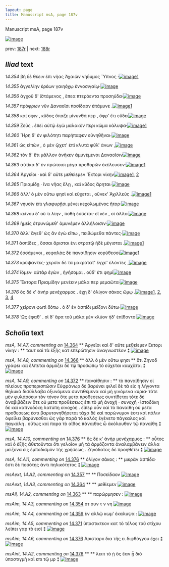 ```yaml
---
layout: page
title: Manuscript msA, page 187v
---
```


Manuscript msA, page 187v

[![image](http://www.homermultitext.org/iipsrv?OBJ=IIP,1.0&FIF=/project/homer/pyramidal/deepzoom/hmt/vaimg/2017a/VA187VN_0689.tif&WID=100&CVT=JPEG)](http://www.homermultitext.org/ict2/?urn=urn:cite2:hmt:vaimg.2017a:VA187VN_0689)

prev:  [187r](../187r/) | next:  [188r](../188r/)

## *Iliad* text

*14.354* <a id="14.354"/> βῆ δὲ θέειν ἐπι νῆας Ἀχαιῶν νήδυμος Ὕπνος ·[![image](http://www.homermultitext.org/iipsrv?OBJ=IIP,1.0&FIF=/project/homer/pyramidal/deepzoom/hmt/vaimg/2017a/VA187VN_0689.tif&RGN=0.45,0.2344,0.393,0.0285&WID=1000&CVT=JPEG)](http://www.homermultitext.org/ict2/?urn=urn:cite2:hmt:vaimg.2017a:VA187VN_0689@0.45,0.2344,0.393,0.0285)[1](#msAim_14.A3)

*14.355* <a id="14.355"/> ἀγγελίην ἐρέων γαιηόχῳ ἐννοσιγαίῳ·[![image](http://www.homermultitext.org/iipsrv?OBJ=IIP,1.0&FIF=/project/homer/pyramidal/deepzoom/hmt/vaimg/2017a/VA187VN_0689.tif&RGN=0.45,0.2585,0.377,0.024&WID=1000&CVT=JPEG)](http://www.homermultitext.org/ict2/?urn=urn:cite2:hmt:vaimg.2017a:VA187VN_0689@0.45,0.2585,0.377,0.024)

*14.356* <a id="14.356"/> ἀγχοῦ δ' ἱ̈στάμενος , ἔπεα πτερόεντα προσηύδα·[![image](http://www.homermultitext.org/iipsrv?OBJ=IIP,1.0&FIF=/project/homer/pyramidal/deepzoom/hmt/vaimg/2017a/VA187VN_0689.tif&RGN=0.45,0.2772,0.429,0.0263&WID=1000&CVT=JPEG)](http://www.homermultitext.org/ict2/?urn=urn:cite2:hmt:vaimg.2017a:VA187VN_0689@0.45,0.2772,0.429,0.0263)

*14.357* <a id="14.357"/> πρόφρων νῦν Δαναοῖσι ποσίδαον ἐπάμυνε .[![image](http://www.homermultitext.org/iipsrv?OBJ=IIP,1.0&FIF=/project/homer/pyramidal/deepzoom/hmt/vaimg/2017a/VA187VN_0689.tif&RGN=0.445,0.299,0.407,0.0233&WID=1000&CVT=JPEG)](http://www.homermultitext.org/ict2/?urn=urn:cite2:hmt:vaimg.2017a:VA187VN_0689@0.445,0.299,0.407,0.0233)[1](#msAext_14.A2)

*14.358* <a id="14.358"/> καί σφιν , κῦδος ὄπαζε μίνυνθά περ , ὄφρ' ἔτι εὕδει[![image](http://www.homermultitext.org/iipsrv?OBJ=IIP,1.0&FIF=/project/homer/pyramidal/deepzoom/hmt/vaimg/2017a/VA187VN_0689.tif&RGN=0.455,0.3163,0.427,0.0225&WID=1000&CVT=JPEG)](http://www.homermultitext.org/ict2/?urn=urn:cite2:hmt:vaimg.2017a:VA187VN_0689@0.455,0.3163,0.427,0.0225)

*14.359* <a id="14.359"/> Ζεὺς . ἐπεὶ αὐτῷ ἐγὼ μαλακὸν περι κῶμα κάλυψα·[![image](http://www.homermultitext.org/iipsrv?OBJ=IIP,1.0&FIF=/project/homer/pyramidal/deepzoom/hmt/vaimg/2017a/VA187VN_0689.tif&RGN=0.45,0.3351,0.446,0.0248&WID=1000&CVT=JPEG)](http://www.homermultitext.org/ict2/?urn=urn:cite2:hmt:vaimg.2017a:VA187VN_0689@0.45,0.3351,0.446,0.0248)[1](#msAim_14.A4)

*14.360* <a id="14.360"/> Ἥρη δ' ἐν φιλότητι παρήπαφεν εὐνηθῆναι·[![image](http://www.homermultitext.org/iipsrv?OBJ=IIP,1.0&FIF=/project/homer/pyramidal/deepzoom/hmt/vaimg/2017a/VA187VN_0689.tif&RGN=0.46,0.3539,0.416,0.024&WID=1000&CVT=JPEG)](http://www.homermultitext.org/ict2/?urn=urn:cite2:hmt:vaimg.2017a:VA187VN_0689@0.46,0.3539,0.416,0.024)

*14.361* <a id="14.361"/> ὡς εἰπὼν , ὁ μὲν ᾤχετ' ἐπὶ κλυτὰ φῦλ' ἀνων ,[![image](http://www.homermultitext.org/iipsrv?OBJ=IIP,1.0&FIF=/project/homer/pyramidal/deepzoom/hmt/vaimg/2017a/VA187VN_0689.tif&RGN=0.459,0.3719,0.407,0.0255&WID=1000&CVT=JPEG)](http://www.homermultitext.org/ict2/?urn=urn:cite2:hmt:vaimg.2017a:VA187VN_0689@0.459,0.3719,0.407,0.0255)

*14.362* <a id="14.362"/> τὸν δ' ἔτι μᾶλλον ἀνῆκεν ἀμυνέμεναι Δαναοῖσιν[![image](http://www.homermultitext.org/iipsrv?OBJ=IIP,1.0&FIF=/project/homer/pyramidal/deepzoom/hmt/vaimg/2017a/VA187VN_0689.tif&RGN=0.454,0.3929,0.44,0.0233&WID=1000&CVT=JPEG)](http://www.homermultitext.org/ict2/?urn=urn:cite2:hmt:vaimg.2017a:VA187VN_0689@0.454,0.3929,0.44,0.0233)

*14.363* <a id="14.363"/> αὐτίκα δ' ἐν πρώτοισι μέγα προθορῶν ἐκέλευσεν·[![image](http://www.homermultitext.org/iipsrv?OBJ=IIP,1.0&FIF=/project/homer/pyramidal/deepzoom/hmt/vaimg/2017a/VA187VN_0689.tif&RGN=0.458,0.414,0.44,0.021&WID=1000&CVT=JPEG)](http://www.homermultitext.org/ict2/?urn=urn:cite2:hmt:vaimg.2017a:VA187VN_0689@0.458,0.414,0.44,0.021)[1](#msAil_14.A2)

*14.364* <a id="14.364"/> Ἀργεῖοι · καὶ δ' αῦτε μεθείεμεν Ἕκτορι νίκην[![image](http://www.homermultitext.org/iipsrv?OBJ=IIP,1.0&FIF=/project/homer/pyramidal/deepzoom/hmt/vaimg/2017a/VA187VN_0689.tif&RGN=0.459,0.4328,0.44,0.0248&WID=1000&CVT=JPEG)](http://www.homermultitext.org/ict2/?urn=urn:cite2:hmt:vaimg.2017a:VA187VN_0689@0.459,0.4328,0.44,0.0248)[1](#msAext_14.A3), [2](#msA_14.A7)

*14.365* <a id="14.365"/> Πριαμίδῃ · ἵνα νῆας ἕλῃ , καὶ κῦδος ἄρηται·[![image](http://www.homermultitext.org/iipsrv?OBJ=IIP,1.0&FIF=/project/homer/pyramidal/deepzoom/hmt/vaimg/2017a/VA187VN_0689.tif&RGN=0.45,0.4478,0.44,0.0293&WID=1000&CVT=JPEG)](http://www.homermultitext.org/ict2/?urn=urn:cite2:hmt:vaimg.2017a:VA187VN_0689@0.45,0.4478,0.44,0.0293)

*14.366* <a id="14.366"/> ἂλλ' ὁ μὲν οὕτω φησὶ καὶ εὔχεται , οὕνεκ' Ἀχιλλεὺς .[![image](http://www.homermultitext.org/iipsrv?OBJ=IIP,1.0&FIF=/project/homer/pyramidal/deepzoom/hmt/vaimg/2017a/VA187VN_0689.tif&RGN=0.449,0.4673,0.44,0.0293&WID=1000&CVT=JPEG)](http://www.homermultitext.org/ict2/?urn=urn:cite2:hmt:vaimg.2017a:VA187VN_0689@0.449,0.4673,0.44,0.0293)[1](#msA_14.A8)

*14.367* <a id="14.367"/> νηυσὶν ἐπι γλαφυρῇσι μένει κεχολωμένος ῆτορ·[![image](http://www.homermultitext.org/iipsrv?OBJ=IIP,1.0&FIF=/project/homer/pyramidal/deepzoom/hmt/vaimg/2017a/VA187VN_0689.tif&RGN=0.453,0.4869,0.445,0.027&WID=1000&CVT=JPEG)](http://www.homermultitext.org/ict2/?urn=urn:cite2:hmt:vaimg.2017a:VA187VN_0689@0.453,0.4869,0.445,0.027)

*14.368* <a id="14.368"/> κείνου δ' οὔ τι λίην , ποθὴ ἔσσεται· εἴ κέν , οἱ ἄλλοι[![image](http://www.homermultitext.org/iipsrv?OBJ=IIP,1.0&FIF=/project/homer/pyramidal/deepzoom/hmt/vaimg/2017a/VA187VN_0689.tif&RGN=0.456,0.5041,0.445,0.0248&WID=1000&CVT=JPEG)](http://www.homermultitext.org/ict2/?urn=urn:cite2:hmt:vaimg.2017a:VA187VN_0689@0.456,0.5041,0.445,0.0248)

*14.369* <a id="14.369"/> ἡμεῖς ὀτρυνώμεθ' ἀμυνέμεν ἀλλήλοισιν·[![image](http://www.homermultitext.org/iipsrv?OBJ=IIP,1.0&FIF=/project/homer/pyramidal/deepzoom/hmt/vaimg/2017a/VA187VN_0689.tif&RGN=0.46,0.5229,0.419,0.0263&WID=1000&CVT=JPEG)](http://www.homermultitext.org/ict2/?urn=urn:cite2:hmt:vaimg.2017a:VA187VN_0689@0.46,0.5229,0.419,0.0263)

*14.370* <a id="14.370"/> ἂλλ' ἄγεθ' ὡς ἂν ἐγὼ εἴπω , πειθώμεθα πάντες·[![image](http://www.homermultitext.org/iipsrv?OBJ=IIP,1.0&FIF=/project/homer/pyramidal/deepzoom/hmt/vaimg/2017a/VA187VN_0689.tif&RGN=0.462,0.5424,0.442,0.0263&WID=1000&CVT=JPEG)](http://www.homermultitext.org/ict2/?urn=urn:cite2:hmt:vaimg.2017a:VA187VN_0689@0.462,0.5424,0.442,0.0263)

*14.371* <a id="14.371"/> ἀσπίδες , ὅσσαι ἄρισται ἐνι στρατῷ ἠδὲ μέγισται .[![image](http://www.homermultitext.org/iipsrv?OBJ=IIP,1.0&FIF=/project/homer/pyramidal/deepzoom/hmt/vaimg/2017a/VA187VN_0689.tif&RGN=0.458,0.5582,0.442,0.0293&WID=1000&CVT=JPEG)](http://www.homermultitext.org/ict2/?urn=urn:cite2:hmt:vaimg.2017a:VA187VN_0689@0.458,0.5582,0.442,0.0293)[1](#msAim_14.A5)

*14.372* <a id="14.372"/> ἐσσάμενοι , κεφαλὰς δὲ παναίθῃσιν κορύθεσσι[![image](http://www.homermultitext.org/iipsrv?OBJ=IIP,1.0&FIF=/project/homer/pyramidal/deepzoom/hmt/vaimg/2017a/VA187VN_0689.tif&RGN=0.458,0.5823,0.442,0.0218&WID=1000&CVT=JPEG)](http://www.homermultitext.org/ict2/?urn=urn:cite2:hmt:vaimg.2017a:VA187VN_0689@0.458,0.5823,0.442,0.0218)[1](#msA_14.A9)

*14.373* <a id="14.373"/> κρύψαντες· χερσὶν δὲ τὰ μακρότατ' ἔγχε' ἑλόντες ,[![image](http://www.homermultitext.org/iipsrv?OBJ=IIP,1.0&FIF=/project/homer/pyramidal/deepzoom/hmt/vaimg/2017a/VA187VN_0689.tif&RGN=0.457,0.5965,0.442,0.0293&WID=1000&CVT=JPEG)](http://www.homermultitext.org/ict2/?urn=urn:cite2:hmt:vaimg.2017a:VA187VN_0689@0.457,0.5965,0.442,0.0293)

*14.374* <a id="14.374"/> ἴ̈ομεν· αὐτὰρ ἐγὼν , ἡγήσομαι . οὐδ' έτι φημὶ[![image](http://www.homermultitext.org/iipsrv?OBJ=IIP,1.0&FIF=/project/homer/pyramidal/deepzoom/hmt/vaimg/2017a/VA187VN_0689.tif&RGN=0.456,0.6183,0.405,0.0278&WID=1000&CVT=JPEG)](http://www.homermultitext.org/ict2/?urn=urn:cite2:hmt:vaimg.2017a:VA187VN_0689@0.456,0.6183,0.405,0.0278)

*14.375* <a id="14.375"/> Ἕκτορα Πριαμίδην μενέειν μάλα περ μεμαῶτα·[![image](http://www.homermultitext.org/iipsrv?OBJ=IIP,1.0&FIF=/project/homer/pyramidal/deepzoom/hmt/vaimg/2017a/VA187VN_0689.tif&RGN=0.462,0.6364,0.445,0.0263&WID=1000&CVT=JPEG)](http://www.homermultitext.org/ict2/?urn=urn:cite2:hmt:vaimg.2017a:VA187VN_0689@0.462,0.6364,0.445,0.0263)

*14.376* <a id="14.376"/> ὃς δέ κ' ἀνὴρ μενέχαρμος . ἔχῃ δ' ὀλίγον σάκος ὤμῳ .[![image](http://www.homermultitext.org/iipsrv?OBJ=IIP,1.0&FIF=/project/homer/pyramidal/deepzoom/hmt/vaimg/2017a/VA187VN_0689.tif&RGN=0.461,0.6574,0.446,0.0225&WID=1000&CVT=JPEG)](http://www.homermultitext.org/ict2/?urn=urn:cite2:hmt:vaimg.2017a:VA187VN_0689@0.461,0.6574,0.446,0.0225)[1](#msAint_14.A2), [2](#msA_14.A11), [3](#msAim_14.A6), [4](#msA_14.A10)

*14.377* <a id="14.377"/> χείρονι φωτὶ δότω . ὁ δ' ἐν ἀσπίδι μείζονι δύτω·[![image](http://www.homermultitext.org/iipsrv?OBJ=IIP,1.0&FIF=/project/homer/pyramidal/deepzoom/hmt/vaimg/2017a/VA187VN_0689.tif&RGN=0.459,0.6762,0.446,0.0233&WID=1000&CVT=JPEG)](http://www.homermultitext.org/ict2/?urn=urn:cite2:hmt:vaimg.2017a:VA187VN_0689@0.459,0.6762,0.446,0.0233)

*14.378* <a id="14.378"/> ‘Ως ἔφαθ' . οἱ δ' ἄρα τοῦ μάλα μὲν κλύον ἠδ' ἐπίθοντο·[![image](http://www.homermultitext.org/iipsrv?OBJ=IIP,1.0&FIF=/project/homer/pyramidal/deepzoom/hmt/vaimg/2017a/VA187VN_0689.tif&RGN=0.456,0.6905,0.473,0.0301&WID=1000&CVT=JPEG)](http://www.homermultitext.org/ict2/?urn=urn:cite2:hmt:vaimg.2017a:VA187VN_0689@0.456,0.6905,0.473,0.0301)

## *Scholia* text

*msA, 14.A7, commenting on* [14.364](#14.364)  <a id="msA_14.A7"/> **							 								 Ἀργεῖοι καὶ δ' αῦτε μεθείεμεν Εκτορι νίκην : 						** 							 								 ταυτ καὶ τὰ ἑξῆς κατ επερώτησιν ἀναγνωστέον ⁑ 						[![image](http://www.homermultitext.org/iipsrv?OBJ=IIP,1.0&FIF=/project/homer/pyramidal/deepzoom/hmt/vaimg/2017a/VA187VN_0689.tif&RGN=0.23913043,0.42213001,0.18570376,0.04757953&WID=1000&CVT=JPEG)](http://www.homermultitext.org/ict2/?urn=urn:cite2:hmt:vaimg.2017a:VA187VN_0689@0.23913043,0.42213001,0.18570376,0.04757953)

*msA, 14.A8, commenting on* [14.366](#14.366)  <a id="msA_14.A8"/> **							 ἀλλ ὁ μὲν οὕτω φησι 						** 							 ὅτι Ζηνoδ γράφει καὶ ἕλπεται ἁρμόζει δὲ τῷ προσώπῳ τὸ εὔχεται καυχᾶται ⁑ 							 						[![image](http://www.homermultitext.org/iipsrv?OBJ=IIP,1.0&FIF=/project/homer/pyramidal/deepzoom/hmt/vaimg/2017a/VA187VN_0689.tif&RGN=0.24207811,0.46417704,0.18533530,0.04647303&WID=1000&CVT=JPEG)](http://www.homermultitext.org/ict2/?urn=urn:cite2:hmt:vaimg.2017a:VA187VN_0689@0.24207811,0.46417704,0.18533530,0.04647303)

*msA, 14.A9, commenting on* [14.372](#14.372)  <a id="msA_14.A9"/> **							 παναίθησιν : 						** 							 τὸ παναίθησιν οἱ πλείους προπερισπῶσιν Εὐφράνωρ δὲ βαρύνει φιλεῖ δὲ τὰ εἰς η λήγοντα θηλυκὰ δισύλλαβα ὀξυνόμενα συντιθέμενα καὶ μὴ γινόμενα κύρια· 								τότε μὲν φυλάσσειν τὸν τόνον ὅτε μετα προθεσεως συντίθεται τότε δὲ ἀναβιβάζειν ὅτε οὐ μετα 								προθέσεως ἐπι τὸ μή ἀνοχή · συνοχή · ἱστοδόκη δὲ καὶ καπνοδόκη 								 λατύπη 								 οἰνοχόη . εἴπερ οὖν καὶ τὸ παναίθη οὐ μετα προθεσεως ἐστι βαρυτονηθήσεται τάχα 								δὲ καὶ παρώνυμον ἐστι καὶ πάλιν ὀφείλει βαρύνεσθαι ὡς γὰρ παρὰ τὸ καλὸς ἐγένετο 									 πάγκαλος καὶ παγκάλη . οὕτως καὶ παρα τὸ αῖθος 								 πάναιθος ὦ ἀκόλουθον τῷ παναίθη ⁑ 						[![image](http://www.homermultitext.org/iipsrv?OBJ=IIP,1.0&FIF=/project/homer/pyramidal/deepzoom/hmt/vaimg/2017a/VA187VN_0689.tif&RGN=0.23655122,0.50843707,0.20302137,0.23789765&WID=1000&CVT=JPEG)](http://www.homermultitext.org/ict2/?urn=urn:cite2:hmt:vaimg.2017a:VA187VN_0689@0.23655122,0.50843707,0.20302137,0.23789765)

*msA, 14.A10, commenting on* [14.376](#14.376)  <a id="msA_14.A10"/> **							 ὃς δέ κ' ἀνὴρ μενέχαρμος : 						** 							 οὗτος καὶ ὁ ἑξῆς ἀθετοῦνται ὅτι γελοῖον μὴ τὰ ἁρμόζοντα ἀναλαμβάνειν ἀλλα μείζονα εἰς 								ἐμποδισμὸν τῆς χρήσεως . Ζηνόδοτος δὲ προηθέτει ⁑ 						[![image](http://www.homermultitext.org/iipsrv?OBJ=IIP,1.0&FIF=/project/homer/pyramidal/deepzoom/hmt/vaimg/2017a/VA187VN_0689.tif&RGN=0.25239499,0.73360996,0.64885777,0.05172891&WID=1000&CVT=JPEG)](http://www.homermultitext.org/ict2/?urn=urn:cite2:hmt:vaimg.2017a:VA187VN_0689@0.25239499,0.73360996,0.64885777,0.05172891)

*msA, 14.A11, commenting on* [14.376](#14.376)  <a id="msA_14.A11"/> **							 ὀλίγον σάκος : 						** 							 μικρὰν ἀσπίδα· ἔστι δὲ ποσότης ἀντι πηλικότητος ⁑ 						[![image](http://www.homermultitext.org/iipsrv?OBJ=IIP,1.0&FIF=/project/homer/pyramidal/deepzoom/hmt/vaimg/2017a/VA187VN_0689.tif&RGN=0.24834193,0.75020747,0.66764923,0.04730290&WID=1000&CVT=JPEG)](http://www.homermultitext.org/ict2/?urn=urn:cite2:hmt:vaimg.2017a:VA187VN_0689@0.24834193,0.75020747,0.66764923,0.04730290)

*msAext, 14.A2, commenting on* [14.357](#14.357)  <a id="msAext_14.A2"/> **							 						** 							 Ποσείδαον 						[![image](http://www.homermultitext.org/iipsrv?OBJ=IIP,1.0&FIF=/project/homer/pyramidal/deepzoom/hmt/vaimg/2017a/VA187VN_0689.tif&RGN=0.14056743,0.31230982,0.07700811,0.02323651&WID=1000&CVT=JPEG)](http://www.homermultitext.org/ict2/?urn=urn:cite2:hmt:vaimg.2017a:VA187VN_0689@0.14056743,0.31230982,0.07700811,0.02323651)

*msAext, 14.A3, commenting on* [14.364](#14.364)  <a id="msAext_14.A3"/> **							 						** 							 μεθίεμεν 						[![image](http://www.homermultitext.org/iipsrv?OBJ=IIP,1.0&FIF=/project/homer/pyramidal/deepzoom/hmt/vaimg/2017a/VA187VN_0689.tif&RGN=0.16285925,0.44094053,0.06982314,0.02226833&WID=1000&CVT=JPEG)](http://www.homermultitext.org/ict2/?urn=urn:cite2:hmt:vaimg.2017a:VA187VN_0689@0.16285925,0.44094053,0.06982314,0.02226833)

*msAil, 14.A2, commenting on* [14.363](#14.363)  <a id="msAil_14.A2"/> **							 						** 							 παρώρμησεν : 						[![image](http://www.homermultitext.org/iipsrv?OBJ=IIP,1.0&FIF=/project/homer/pyramidal/deepzoom/hmt/vaimg/2017a/VA187VN_0689.tif&RGN=0.84303611,0.40511757,0.04845247,0.01120332&WID=1000&CVT=JPEG)](http://www.homermultitext.org/ict2/?urn=urn:cite2:hmt:vaimg.2017a:VA187VN_0689@0.84303611,0.40511757,0.04845247,0.01120332)

*msAim, 14.A3, commenting on* [14.354](#14.354)  <a id="msAim_14.A3"/> 							 οτ συν τ 								 ν 								 νη 							 						[![image](http://www.homermultitext.org/iipsrv?OBJ=IIP,1.0&FIF=/project/homer/pyramidal/deepzoom/hmt/vaimg/2017a/VA187VN_0689.tif&RGN=0.38559322,0.24564315,0.06392778,0.01258645&WID=1000&CVT=JPEG)](http://www.homermultitext.org/ict2/?urn=urn:cite2:hmt:vaimg.2017a:VA187VN_0689@0.38559322,0.24564315,0.06392778,0.01258645)

*msAim, 14.A4, commenting on* [14.359](#14.359)  <a id="msAim_14.A4"/> 							 ἐν αλλῷ κωμ' ἐκαλυψα : 						[![image](http://www.homermultitext.org/iipsrv?OBJ=IIP,1.0&FIF=/project/homer/pyramidal/deepzoom/hmt/vaimg/2017a/VA187VN_0689.tif&RGN=0.39683125,0.34287690,0.05858511,0.02461964&WID=1000&CVT=JPEG)](http://www.homermultitext.org/ict2/?urn=urn:cite2:hmt:vaimg.2017a:VA187VN_0689@0.39683125,0.34287690,0.05858511,0.02461964)

*msAim, 14.A5, commenting on* [14.371](#14.371)  <a id="msAim_14.A5"/> 							 ὑποστικτεον κατ τὸ τέλος τοῦ στίχου λείπει γαρ τὸ εισί ⁑ 						[![image](http://www.homermultitext.org/iipsrv?OBJ=IIP,1.0&FIF=/project/homer/pyramidal/deepzoom/hmt/vaimg/2017a/VA187VN_0689.tif&RGN=0.43809875,0.57413555,0.03131909,0.06168741&WID=1000&CVT=JPEG)](http://www.homermultitext.org/ict2/?urn=urn:cite2:hmt:vaimg.2017a:VA187VN_0689@0.43809875,0.57413555,0.03131909,0.06168741)

*msAim, 14.A6, commenting on* [14.376](#14.376)  <a id="msAim_14.A6"/> 							 Αρισταρx δια τῆς ει διφθόγγου ἔχει ⁑ 						[![image](http://www.homermultitext.org/iipsrv?OBJ=IIP,1.0&FIF=/project/homer/pyramidal/deepzoom/hmt/vaimg/2017a/VA187VN_0689.tif&RGN=0.42538688,0.66071923,0.03758290,0.04937759&WID=1000&CVT=JPEG)](http://www.homermultitext.org/ict2/?urn=urn:cite2:hmt:vaimg.2017a:VA187VN_0689@0.42538688,0.66071923,0.03758290,0.04937759)

*msAint, 14.A2, commenting on* [14.376](#14.376)  <a id="msAint_14.A2"/> **							 						** 							 								 λειπ τὸ ῄ ὃς ἔαν ᾖ διὸ ὑποστιγμὴ καὶ επι τῷ μρ ⁑ 						[![image](http://www.homermultitext.org/iipsrv?OBJ=IIP,1.0&FIF=/project/homer/pyramidal/deepzoom/hmt/vaimg/2017a/VA187VN_0689.tif&RGN=0.89609433,0.65089903,0.04789978,0.05532503&WID=1000&CVT=JPEG)](http://www.homermultitext.org/ict2/?urn=urn:cite2:hmt:vaimg.2017a:VA187VN_0689@0.89609433,0.65089903,0.04789978,0.05532503)
